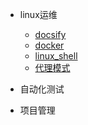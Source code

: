 - linux运维

  - [docsify](desgin-pattern/github_pages+docsify.md)
  - [docker](desgin-pattern/docker.md)
  - [linux_shell](desgin-pattern/linux_shell.md)
  - [代理模式](desgin-pattern/设计模式之代理模式.md)

- 自动化测试

- 项目管理